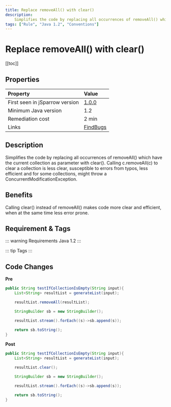 ```yaml
---
title: Replace removeAll() with clear()
description:
    Simplifies the code by replacing all occurrences of removeAll() which have the current collection as parameter with clear().
tags: ["Rule", "Java 1.2", "Conventions"]
---
```


# Replace removeAll() with clear()

[[toc]]

## Properties


| Property                        | Value |
|:------------------------------- |:----- |
| First seen in jSparrow version  | [1.0.0](/eclipse/release-notes.html#_1-0-0) |
| Minimum Java version            | 1.2   |
| Remediation cost                | 2 min |
| Links                           | [FindBugs](http://findbugs.sourceforge.net/bugDescriptions.html#DMI_USING_REMOVEALL_TO_CLEAR_COLLECTION) |

## Description

Simplifies the code by replacing all occurrences of removeAll() which have the current collection as parameter with clear(). Calling c.removeAll(c) to clear a collection is less clear, susceptible to errors from typos, less efficient and for some collections, might throw a ConcurrentModificationException.   

## Benefits

Calling clear() instead of removeAll() makes code more clear and efficient, when at the same time less error prone.

## Requirement & Tags

::: warning Requirements
Java 1.2
:::

::: tip Tags
<TagLinks />
:::

## Code Changes

__Pre__

```java
public String testIfCollectionIsEmpty(String input){
    List<String> resultList = generateList(input);

    resultList.removeAll(resultList);

    StringBuilder sb = new StringBuilder();

    resultList.stream().forEach((s)->sb.append(s));

    return sb.toString();
}
```

__Post__

```java
public String testIfCollectionIsEmpty(String input){
    List<String> resultList = generateList(input);

    resultList.clear();

    StringBuilder sb = new StringBuilder();

    resultList.stream().forEach((s)->sb.append(s));

    return sb.toString();
}
```
